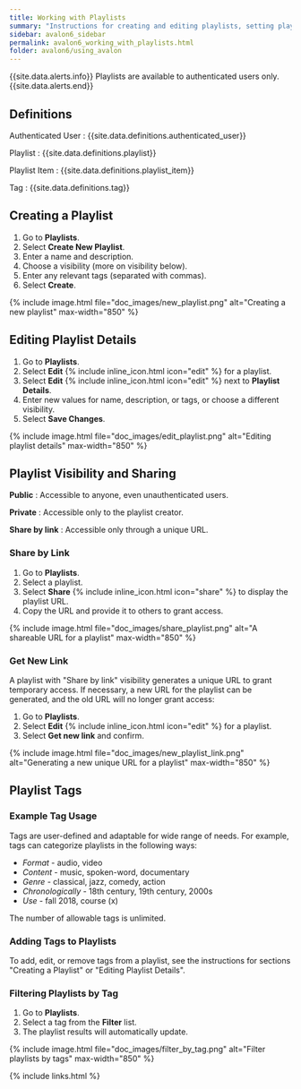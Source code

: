 ```yaml
---
title: Working with Playlists
summary: "Instructions for creating and editing playlists, setting playlist visibility, and using tags."
sidebar: avalon6_sidebar
permalink: avalon6_working_with_playlists.html
folder: avalon6/using_avalon
---
```


{{site.data.alerts.info}}
Playlists are available to authenticated users only.
{{site.data.alerts.end}}

## Definitions

Authenticated User
: {{site.data.definitions.authenticated_user}}

Playlist
: {{site.data.definitions.playlist}}

Playlist Item
: {{site.data.definitions.playlist_item}}

Tag
: {{site.data.definitions.tag}}

## Creating a Playlist

1. Go to __Playlists__.
2. Select __Create New Playlist__.
3. Enter a name and description.
4. Choose a visibility (more on visibility below).
5. Enter any relevant tags (separated with commas).
6. Select __Create__.

{% include image.html file="doc_images/new_playlist.png" alt="Creating a new playlist" max-width="850" %}

## Editing Playlist Details

1. Go to __Playlists__.
2. Select __Edit__ {% include inline_icon.html icon="edit" %} for a playlist.
3. Select __Edit__ {% include inline_icon.html icon="edit" %} next to __Playlist Details__.
4. Enter new values for name, description, or tags, or choose a different visibility.
5. Select __Save Changes__.

{% include image.html file="doc_images/edit_playlist.png" alt="Editing playlist details" max-width="850" %}

## Playlist Visibility and Sharing

__Public__
: Accessible to anyone, even unauthenticated users.

__Private__
: Accessible only to the playlist creator.

__Share by link__
: Accessible only through a unique URL.

### Share by Link

1. Go to __Playlists__. 
2. Select a playlist.
3. Select __Share__ {% include inline_icon.html icon="share" %} to display the playlist URL.
4. Copy the URL and provide it to others to grant access.

{% include image.html file="doc_images/share_playlist.png" alt="A shareable URL for a playlist" max-width="850" %}

### Get New Link

A playlist with "Share by link" visibility generates a unique URL to grant temporary access. If necessary, a new URL for the playlist can be generated, and the old URL will no longer grant access:

1. Go to __Playlists__.
2. Select __Edit__ {% include inline_icon.html icon="edit" %} for a playlist.
3. Select __Get new link__ and confirm.

{% include image.html file="doc_images/new_playlist_link.png" alt="Generating a new unique URL for a playlist" max-width="850" %}

## Playlist Tags

### Example Tag Usage

Tags are user-defined and adaptable for wide range of needs. For example, tags can categorize playlists in the following ways:

* _Format_ - audio, video
* _Content_ - music, spoken-word, documentary
* _Genre_ - classical, jazz, comedy, action
* _Chronologically_ - 18th century, 19th century, 2000s
* _Use_ - fall 2018, course (x)

The number of allowable tags is unlimited.

### Adding Tags to Playlists

To add, edit, or remove tags from a playlist, see the instructions for sections "Creating a Playlist" or "Editing Playlist Details".

### Filtering Playlists by Tag

1. Go to __Playlists__.
2. Select a tag from the __Filter__ list.
3. The playlist results will automatically update.

{% include image.html file="doc_images/filter_by_tag.png" alt="Filter playlists by tags" max-width="850" %}

{% include links.html %}